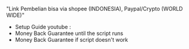 "Link Pembelian bisa via shopee (INDONESIA), Paypal/Crypto (WORLD WIDE)"

- Setup Guide youtube :
- Money Back Guarantee until the script runs
- Money Back Guarantee if script doesn't work
